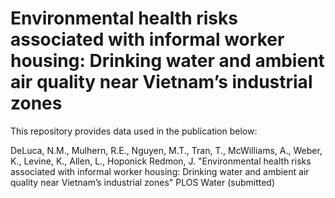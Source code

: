 # Environmental health risks associated with informal worker housing: Drinking water and ambient air quality near Vietnam’s industrial zones

This repository provides data used in the publication below:
 
DeLuca, N.M., Mulhern, R.E., Nguyen, M.T., Tran, T., McWilliams, A., Weber, K., Levine, K., Allen, L., Hoponick Redmon, J. "Environmental health risks associated with informal worker housing: Drinking water and ambient air quality near Vietnam’s industrial zones" PLOS Water (submitted)
